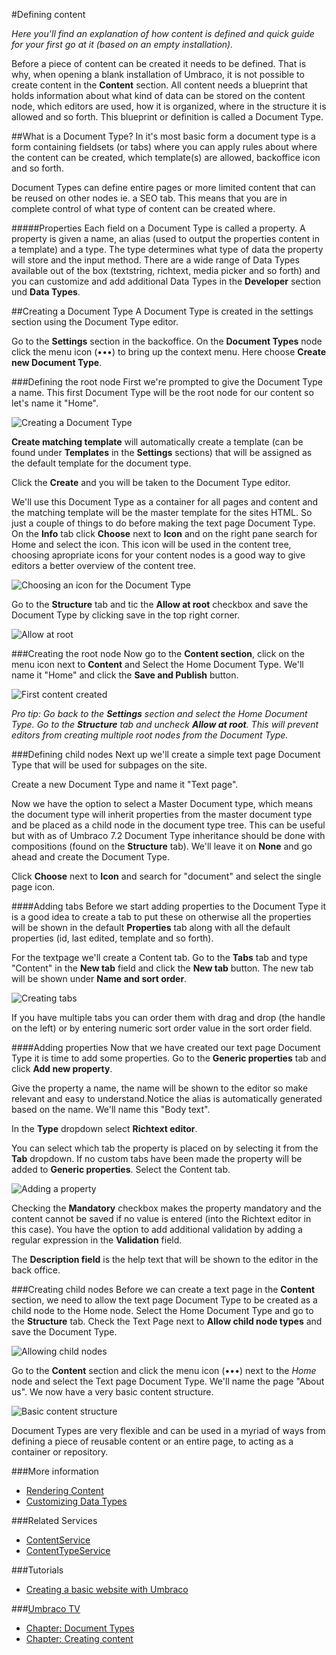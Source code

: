 #Defining content

*Here you'll find an explanation of how content is defined and quick guide for your first go at it (based on an empty installation).*

Before a piece of content can be created it needs to be defined. That is why, when opening a blank installation of Umbraco, it is not possible to create content in the __Content__ section. All content needs a blueprint that holds information about what kind of data can be stored on the content node, which editors are used, how it is organized, where in the structure it is allowed and so forth. This blueprint or definition is called a Document Type.

##What is a Document Type?
In it's most basic form a document type is a form containing fieldsets (or tabs) where you can apply rules about where the content can be created, which template(s) are allowed, backoffice icon and so forth.

Document Types can define entire pages or more limited content that can be reused on other nodes ie. a SEO tab. This means that you are in complete control of what type of content can be created where.

#####Properties
Each field on a Document Type is called a property. A property is given a name, an alias (used to output the properties content in a template) and a type. The type determines what type of data the property will store and the input method. There are a wide range of Data Types available out of the box (textstring, richtext, media picker and so forth) and you can customize and add additional Data Types in the __Developer__ section und __Data Types__.

##Creating a Document Type
A Document Type is created in the settings section using the Document Type editor.

Go to the __Settings__ section in the backoffice. On the __Document Types__ node click the menu icon (•••) to bring up the context menu. Here choose __Create new Document Type__.

###Defining the root node
First we're prompted to give the Document Type a name. This first Document Type will be the root node for our content so let's name it "Home".

![Creating a Document Type](images/Document-Type-Create.png)

__Create matching template__ will automatically create a template (can be found under __Templates__ in the __Settings__ sections) that will be assigned as the default template for the document type.

Click the __Create__ and you will be taken to the Document Type editor.

We'll use this Document Type as a container for all pages and content and the matching template will be the master template for the sites HTML. So just a couple of things to do before making the text page Document Type. On the __Info__ tab click __Choose__ next to __Icon__ and on the right pane search for Home and select the icon. This icon will be used in the content tree, choosing apropriate icons for your content nodes is a good way to give editors a better overview of the content tree.

![Choosing an icon for the Document Type](images/Document-Type-Choosing-Icon.png)

Go to the __Structure__ tab and tic the __Allow at root__ checkbox and save the Document Type by clicking save in the top right corner.

![Allow at root](images/Document-Type-Allow-At-Root.png)

###Creating the root node
Now go to the __Content section__, click on the menu icon next to __Content__ and Select the Home Document Type. We'll name it "Home" and click the __Save and Publish__ button.

![First content created](images/Document-Type-Root-Node-Created.png)

*Pro tip: Go back to the __Settings__ section and select the Home Document Type. Go to the __Structure__ tab and uncheck __Allow at root__. This will prevent editors from creating multiple root nodes from the Document Type.*

###Defining child nodes
Next up we'll create a simple text page Document Type that will be used for subpages on the site.

Create a new Document Type and name it "Text page".

Now we have the option to select a Master Document type, which means the document type will inherit properties from the master document type and be placed as a child node in the document type tree. This can be useful but with as of Umbraco 7.2 Document Type inheritance should be done with compositions (found on the __Structure__ tab). We'll leave it on __None__ and go ahead and create the Document Type.

Click __Choose__ next to __Icon__ and search for "document" and select the single page icon.

####Adding tabs
Before we start adding properties to the Document Type it is a good idea to create a tab to put these on otherwise all the properties will be shown in the default __Properties__ tab along with all the default properties (id, last edited, template and so forth).

For the textpage we'll create a Content tab. Go to the __Tabs__ tab and type "Content" in the __New tab__ field and click the __New tab__ button. The new tab will be shown under __Name and sort order__.

![Creating tabs](images/Document-Type-Create-Tab.png)

If you have multiple tabs you can order them with drag and drop (the handle on the left) or by entering numeric sort order value in the sort order field.

####Adding properties
Now that we have created our text page Document Type it is time to add some properties.
Go to the __Generic properties__ tab and click __Add new property__.

Give the property a name, the name will be shown to the editor so make relevant and easy to understand.Notice the alias is automatically generated based on the name. We'll name this "Body text".  

In the __Type__ dropdown select __Richtext editor__.

You can select which tab the property is placed on by selecting it from the __Tab__ dropdown. If no custom tabs have been made the property will be added to __Generic properties__. Select the Content tab.

![Adding a property](images/Document-Type-Adding-Properties.png)

Checking the __Mandatory__ checkbox makes the property mandatory and the content cannot be saved if no value is entered (into the Richtext editor in this case). You have the option to add additional validation by adding a regular expression in the __Validation__ field.

The __Description field__ is the help text that will be shown to the editor in the back office.

###Creating child nodes
Before we can create a text page in the __Content__ section, we need to allow the text page Document Type to be created as a child node to the Home node. Select the Home Document Type and go to the __Structure__ tab. Check the Text Page next to __Allow child node types__ and save the Document Type.

![Allowing child nodes](images/Document-Type-Allow-Child-Node.png)

Go to the __Content__ section and click the menu icon (•••) next to the *Home* node and select the Text page Document Type. We'll name the page "About us". We now have a very basic content structure.

![Basic content structure](images/Document-Type-Child-Node-Created.png)

Document Types are very flexible and can be used in a myriad of ways from defining a piece of reusable content or an entire page, to acting as a container or repository.

###More information
- [Rendering Content](../../Design/Rendering-Content/)
- [Customizing Data Types](../Data-Types/index.md)

###Related Services
- [ContentService](../../../Reference/Management/Services/ContentService.md)
- [ContentTypeService](../../../Reference/Management/Services/ContentTypeService.md)

###Tutorials
- [Creating a basic website with Umbraco](../../../Tutorials/Creating-Basic-Site/)

###[Umbraco TV](http://umbraco.tv)
- [Chapter: Document Types](http://umbraco.tv/videos/umbraco-v7/implementor/fundamentals/document-types/what-is-a-document-type/)
- [Chapter: Creating content](http://umbraco.tv/videos/umbraco-v7/content-editor/basics/creating-content/)
